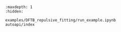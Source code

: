 ```{include} ../README.md
```

```{toctree}
:maxdepth: 1
:hidden:

examples/DFTB_repulsive_fitting/run_example.ipynb
autoapi/index
```